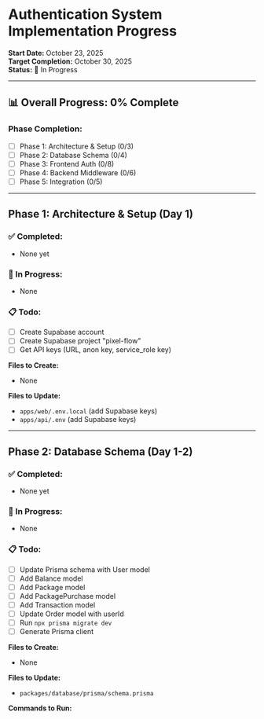 # Authentication System Implementation Progress

**Start Date:** October 23, 2025  
**Target Completion:** October 30, 2025  
**Status:** 🔄 In Progress

---

## 📊 Overall Progress: 0% Complete

### Phase Completion:
- [ ] Phase 1: Architecture & Setup (0/3)
- [ ] Phase 2: Database Schema (0/4)
- [ ] Phase 3: Frontend Auth (0/8)
- [ ] Phase 4: Backend Middleware (0/6)
- [ ] Phase 5: Integration (0/5)

---

## Phase 1: Architecture & Setup (Day 1)

### ✅ Completed:
- None yet

### 🔄 In Progress:
- None

### 📋 Todo:
- [ ] Create Supabase account
- [ ] Create Supabase project "pixel-flow"
- [ ] Get API keys (URL, anon key, service_role key)

**Files to Create:**
- None

**Files to Update:**
- `apps/web/.env.local` (add Supabase keys)
- `apps/api/.env` (add Supabase keys)

---

## Phase 2: Database Schema (Day 1-2)

### ✅ Completed:
- None yet

### 🔄 In Progress:
- None

### 📋 Todo:
- [ ] Update Prisma schema with User model
- [ ] Add Balance model
- [ ] Add Package model
- [ ] Add PackagePurchase model
- [ ] Add Transaction model
- [ ] Update Order model with userId
- [ ] Run `npx prisma migrate dev`
- [ ] Generate Prisma client

**Files to Create:**
- None

**Files to Update:**
- `packages/database/prisma/schema.prisma`

**Commands to Run:**
